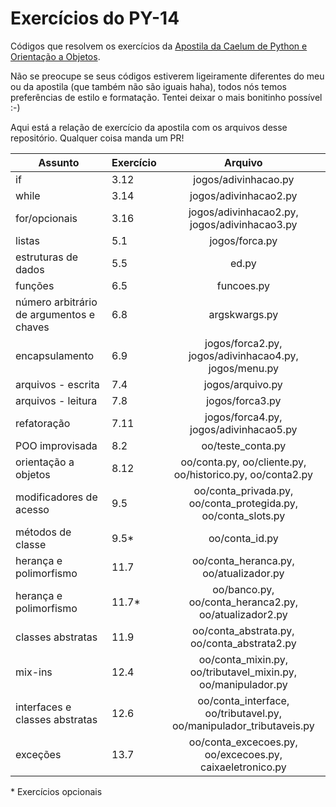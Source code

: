 # Exercícios do PY-14
Códigos que resolvem os exercícios da [Apostila da Caelum de Python e Orientação a Objetos](https://www.caelum.com.br/apostila-python-orientacao-objetos).

Não se preocupe se seus códigos estiverem ligeiramente diferentes do meu ou da apostila (que também não são iguais haha), todos nós temos preferências de estilo e formatação. Tentei deixar o mais bonitinho possível :-)

Aqui está a relação de exercício da apostila com os arquivos desse repositório. Qualquer coisa manda um PR!

| Assunto | Exercício     | Arquivo    
| ------------- |:------------- |:-------------:
| if | 3.12 | jogos/adivinhacao.py 
| while | 3.14 | jogos/adivinhacao2.py   
| for/opcionais | 3.16 | jogos/adivinhacao2.py, jogos/adivinhacao3.py
| listas | 5.1 | jogos/forca.py
| estruturas de dados | 5.5 | ed.py
| funções | 6.5 | funcoes.py
| número arbitrário de argumentos e chaves | 6.8 | argskwargs.py
| encapsulamento | 6.9 | jogos/forca2.py, jogos/adivinhacao4.py, jogos/menu.py
| arquivos - escrita | 7.4 | jogos/arquivo.py
| arquivos - leitura | 7.8 | jogos/forca3.py
| refatoração | 7.11 | jogos/forca4.py, jogos/adivinhacao5.py
| POO improvisada | 8.2 | oo/teste_conta.py 
| orientação a objetos | 8.12 | oo/conta.py, oo/cliente.py, oo/historico.py, oo/conta2.py
| modificadores de acesso | 9.5 | oo/conta_privada.py, oo/conta_protegida.py, oo/conta_slots.py
| métodos de classe | 9.5* | oo/conta_id.py
| herança e polimorfismo | 11.7 | oo/conta_heranca.py, oo/atualizador.py
| herança e polimorfismo | 11.7* | oo/banco.py, oo/conta_heranca2.py, oo/atualizador2.py
| classes abstratas | 11.9 | oo/conta_abstrata.py, oo/conta_abstrata2.py
| mix-ins | 12.4 | oo/conta_mixin.py, oo/tributavel_mixin.py, oo/manipulador.py
| interfaces e classes abstratas | 12.6 | oo/conta_interface, oo/tributavel.py, oo/manipulador_tributaveis.py
| exceções | 13.7 | oo/conta_excecoes.py, oo/excecoes.py, caixaeletronico.py


\* Exercícios opcionais